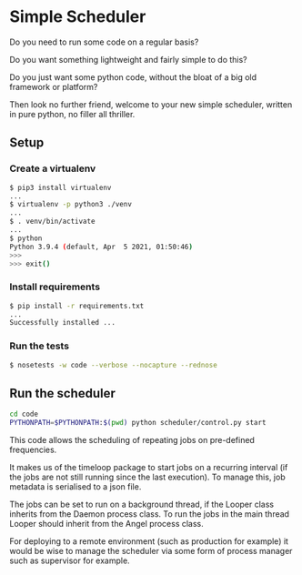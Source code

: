 # Simple Scheduler

Do you need to run some code on a regular basis?

Do you want something lightweight and fairly simple to do this?

Do you just want some python code, without the bloat of a big old framework or platform?

Then look no further friend, welcome to your new simple scheduler, written in pure python, no filler all thriller.

## Setup

### Create a virtualenv

```bash
$ pip3 install virtualenv
...
$ virtualenv -p python3 ./venv
...
$ . venv/bin/activate
...
$ python
Python 3.9.4 (default, Apr  5 2021, 01:50:46) 
>>> 
>>> exit()
```

### Install requirements

```bash
$ pip install -r requirements.txt
...
Successfully installed ...
```

### Run the tests

```bash
$ nosetests -w code --verbose --nocapture --rednose
```

## Run the scheduler

```bash
cd code
PYTHONPATH=$PYTHONPATH:$(pwd) python scheduler/control.py start
```

This code allows the scheduling of repeating jobs on pre-defined frequencies.

It makes us of the timeloop package to start jobs on a recurring interval (if the jobs are not still running since the last execution). To manage this, job metadata is serialised to a json file.

The jobs can be set to run on a background thread, if the Looper class inherits from the Daemon process class. To run the jobs in the main thread Looper should inherit from the Angel process class.

For deploying to a remote environment (such as production for example) it would be wise to manage the scheduler via some form of process manager such as supervisor for example.
